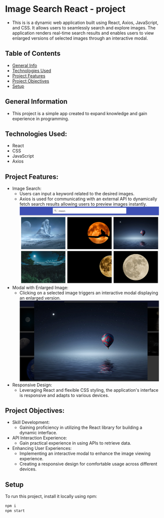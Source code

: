 # Image Search React - project

- This is is a dynamic web application built using React, Axios, JavaScript, and CSS. It allows users to seamlessly search and explore images. The application renders real-time search results and enables users to view enlarged versions of selected images through an interactive modal.

## Table of Contents

- [General Info](#general-information)
- [Technologies Used](#technologies-used)
- [Project Features](#project-features)
- [Project Objectives](#project-objectives)
- [Setup](#setup)

## General Information

- This project is a simple app created to expand knowledge and gain
  experience in programming.

## Technologies Used:

- React
- CSS
- JavaScript
- Axios

## Project Features:

- Image Search:
  - Users can input a keyword related to the desired images.
  - Axios is used for communicating with an external API to dynamically fetch search results allowing users to preview images instantly.
    ![fetch results](./assets/moon.png)
- Modal with Enlarged Image:
  - Clicking on a selected image triggers an interactive modal displaying an enlarged version.
    ![large image](./assets/largemoon.png)
- Responsive Design:
  - Leveraging React and flexible CSS styling, the application's interface is responsive and adapts to various devices.

## Project Objectives:

- Skill Development:
  - Gaining proficiency in utilizing the React library for building a dynamic interface.
- API Interaction Experience:
  - Gain practical experience in using APIs to retrieve data.
- Enhancing User Experiences:
  - Implementing an interactive modal to enhance the image viewing experience.
  - Creating a responsive design for comfortable usage across different devices.

## Setup

To run this project, install it locally using npm:

```
npm i
npm start
```
